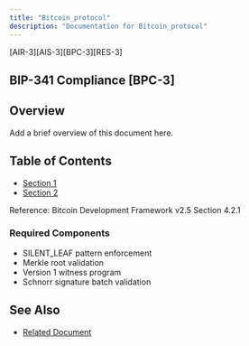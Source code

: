 ```yaml
---
title: "Bitcoin_protocol"
description: "Documentation for Bitcoin_protocol"
---
```


[AIR-3][AIS-3][BPC-3][RES-3]


## BIP-341 Compliance [BPC-3]

## Overview

Add a brief overview of this document here.

## Table of Contents

- [Section 1](#section-1)
- [Section 2](#section-2)

Reference: Bitcoin Development Framework v2.5 Section 4.2.1

### Required Components
- SILENT_LEAF pattern enforcement
- Merkle root validation
- Version 1 witness program
- Schnorr signature batch validation 
## See Also

- [Related Document](#related-document)

